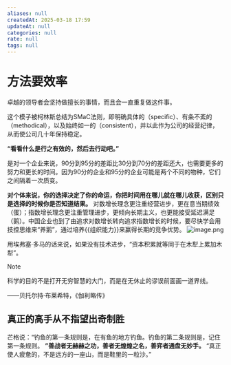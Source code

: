 ```yaml
---
aliases: null
createdAt: 2025-03-18 17:59
updateAt: null
categories: null
rate: null
tags: null
---
```

# 方法要效率

卓越的领导者会坚持做擅长的事情，而且会一直重复做这件事。

这个模子被柯林斯总结为SMaC法则，即明确具体的（specific）、有条不紊的（methodical），以及始终如一的（consistent），并以此作为公司的经营纪律，从而使公司几十年保持稳定。

**“看看什么是行之有效的，然后去行动吧。”**

是对一个企业来说，90分到95分的差距比30分到70分的差距还大，也需要更多的努力和更长的时间。因为90分的企业和95分的企业可能是两个不同的物种，它们之间隔着一次质变。

**对个体来说，你的选择决定了你的命运，你把时间用在哪儿就在哪儿收获，区别只是选择的时候你是否知道结果。**
对数增长理念更注重经营进步，更在意当期绩效（蛋）；指数增长理念更注重管理进步，更倾向长期主义，也更能接受延迟满足（鹅）。中国企业也到了由追求对数增长转向追求指数增长的时候，要尽快学会用技控思维来“养鹅”，通过培养{{组织能力}}来赢得长期的竞争优势。
![image.png](https://cdn.jsdelivr.net/gh/duanbiao2000/BlogGallery@main/picture/20240820133828.png)

用埃弗塞·多马的话来说，如果没有技术进步，“资本积累就等同于在木犁上累加木犁”。

> [!NOTE]
> 科学的目的不是打开无穷智慧的大门，而是在无休止的谬误前面画一道界线。
>
> ——贝托尔持·布莱希特，《伽利略传》

## 真正的高手从不指望出奇制胜

芒格说：“钓鱼的第一条规则是，在有鱼的地方钓鱼。钓鱼的第二条规则是，记住第一条规则。
**”善战者无赫赫之功，善者无煌煌之名，善弈者通盘无妙手。**
“真正使人疲惫的，不是远方的一座山，而是鞋里的一粒沙。”
